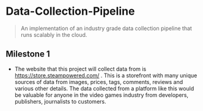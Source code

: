 # Data-Collection-Pipeline

> An implementation of an industry grade data collection pipeline that runs scalably in the cloud. 

## Milestone 1

- The website that this project will collect data from is https://store.steampowered.com/ . This is a storefront with many unique sources of data from images, prices, tags, comments, reviews and various other details. The data collected from a platform like this would be valuable for anyone in the video games industry from developers, publishers, journalists to customers.  

